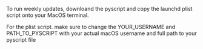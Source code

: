 To run weekly updates, downloand the pyscript and copy the launchd plist script onto your MacOS terminal.

For the plist script. make sure to change the YOUR_USERNAME and PATH_TO_PYSCRIPT with your actual macOS username and full path to your pyscript file

